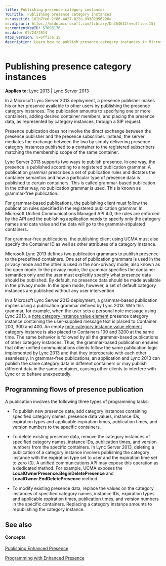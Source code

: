 ```yaml
---
title: Publishing presence category instances
TOCTitle: Publishing presence category instances
ms:assetid: 182b7fe0-2f86-4427-822a-09382956228a
ms:mtpsurl: https://msdn.microsoft.com/library/Dn454632(v=office.15)
ms:contentKeyID: 57093176
ms.date: 07/24/2014
mtps_version: v=office.15
description: Learn how to publish presence category instances in Microsoft Lync Server 2013. Understand grammar-based and grammar-free publications, and how to modify presence data.
---
```


# Publishing presence category instances


**Applies to:** Lync 2013 | Lync Server 2013

In a Microsoft Lync Server 2013 deployment, a presence publisher makes his or her presence available to other users by publishing the presence category instances. The publication amounts to specifying one or more containers, adding desired container members, and placing the presence data, as represented by category instances, through a SIP request.

Presence publication does not involve the direct exchange between the presence publisher and the presence subscriber. Instead, the server mediates the exchange between the two by simply delivering presence category instances published to a container to the registered subscribers matching the membership scope of the same container.

Lync Server 2013 supports two ways to publish presence. In one way, the presence is published according to a registered publication grammar. A publication grammar prescribes a set of publication rules and dictates the container semantics and how a particular type of presence data is published to certain containers. This is called grammar-based publication. In the other way, no publication grammar is used. This is known as grammar-free publication.

For grammar-based publications, the publishing client must follow the publication rules specified in the registered publication grammar. In Microsoft Unified Communications Managed API 4.0, the rules are enforced by the API and the publishing application needs to specify only the category names and data value and the data will go to the grammar-stipulated containers.

For grammar-free publications, the publishing client using UCMA must also specify the Container ID as well as other attributes of a category instance.

Microsoft Lync 2013 defines two publication grammars to publish presence to the predefined containers. One set of publication grammars is used in the privacy mode and the other is used in the non-privacy mode, also known as the open mode. In the privacy mode, the grammar specifies the container semantics only and the user must explicitly specify what presence data should be published. By default, no presence data should be made available in the privacy mode. In the open mode, however, a set of default category instances are published without any user intervention.

In a Microsoft Lync Server 2013 deployment, a grammar-based publication implies using a publication grammar defined by Lync 2013. With this grammar, for example, when the user sets a personal note message using Lync 2013, a [note category instance value element](note-category-instance-value-element.md) presence category instance containing the user-supplied message text is placed to Container 200, 300 and 400. An empty [note category instance value element](note-category-instance-value-element.md) category instance is also placed to Containers 100 and 3200 at the same time. The same behavior is followed by all the grammar-based publications of other category instances. Thus, the grammar-based publication ensures that other unified communications clients follow the same publication logic implemented by Lync 2013 and that they interoperate with each other seamlessly. In grammar-free publications, an application and Lync 2013 can publish the same category data in different containers or may publish different data in the same container, causing other clients to interfere with Lync or to behave unexpectedly.

## Programming flows of presence publication

A publication involves the following three types of programming tasks:

  - To publish new presence data, add category instances containing specified category names, presence data values, instance IDs, expiration types and applicable expiration times, publication times, and version numbers to the specific containers.

  - To delete existing presence data, remove the category instances of specified category names, instance IDs, publication times, and version numbers from the specific containers. In Lync Server 2013, deleting a publication of a category instance involves publishing the category instance with the expiration type set to user and the expiration time set to zero (0). A unified communications API may expose this operation as a dedicated method. For example, UCMA exposes the **LocalOwnerPresence.BeginDeletePresence** and **LocalOwner.EndDeletePresence** method.

  - To modify existing presence data, replace the values on the category instances of specified category names, instance IDs, expiration types and applicable expiration times, publication times, and version numbers in the specific containers. Replacing a category instance amounts to republishing the category instance.

## See also

#### Concepts

[Publishing Enhanced Presence](publishing-enhanced-presence.md)

[Programming with Enhanced Presence](programming-with-enhanced-presence.md)

